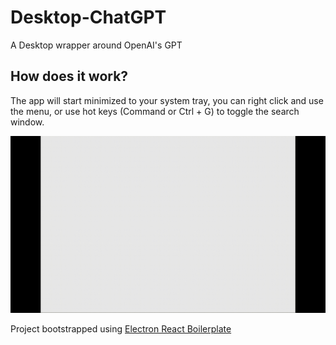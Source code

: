 # Desktop-ChatGPT

A Desktop wrapper around OpenAI's GPT

## How does it work?

The app will start minimized to your system tray, you can right click and use the menu, or
use hot keys (Command or Ctrl + G) to toggle the search window.

![Desktop App](./demo-desktop-app-4.gif)

Project bootstrapped using [Electron React Boilerplate](https://github.com/electron-react-boilerplate/electron-react-boilerplate)

